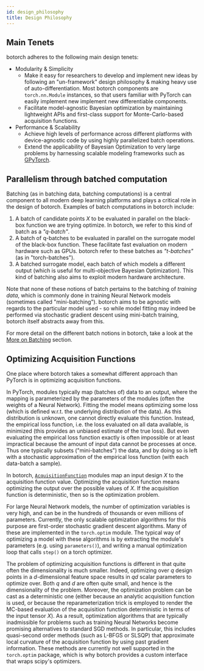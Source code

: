 ```yaml
---
id: design_philosophy
title: Design Philosophy
---
```


## Main Tenets

botorch adheres to the following main design tenets:
- Modularity & Simplicity
  - Make it easy for researchers to develop and implement new ideas by following
  an "un-framework" design philosophy & making heavy use of auto-differentiation.
  Most botorch components are `torch.nn.Module` instances, so that users familiar
  with PyTorch can easily implement new implement new differentiable components.
  - Facilitate model-agnostic Bayesian optimization by maintaining lightweight
  APIs and first-class support for Monte-Carlo-based acquisition functions.
- Performance & Scalability
  - Achieve high levels of performance across different platforms with
  device-agnostic code by using highly parallelized batch operations.
  - Extend the applicability of Bayesian Optimization to very large problems by
  harnessing scalable modeling frameworks such as [GPyTorch](https://gpytorch.ai/).

## Parallelism through batched computation

Batching (as in batching data, batching computations) is a central component to
all modern deep learning platforms and plays a critical role in the design of
botorch. Examples of batch computations in botorch include:

1. A batch of candidate points $X$ to be evaluated in parallel on the black-box
   function we are trying optimize. In botorch, we refer to this kind of batch
   as a *"q-batch"*.
2. A batch of q-batches to be evaluated in parallel on the surrogate model of
   the black-box function. These facilitate fast evaluation on modern hardware
   such as GPUs. botorch refer to these batches as *"t-batches"* (as in
   "torch-batches").
3. A batched surrogate model, each batch of which models a different output
   (which is useful for multi-objective Bayesian Optimization). This kind of
   batching also aims to exploit modern hardware architecture.

Note that none of these notions of batch pertains to the batching of *training
data*, which is commonly done in training Neural Network models (sometimes
called "mini-batching"). botorch aims to be agnostic with regards to the
particular model used - so while model fitting may indeed be performed via
stochastic gradient descent using mini-batch training, botorch itself abstracts
away from this.

For more detail on the different batch notions in botorch, take a look at the
[More on Batching](#more_on_batching) section.



## Optimizing Acquisition Functions

One place where botorch takes a somewhat different approach than PyTorch is in
optimizing acquisition functions.

In PyTorch, modules typically map (batches of) data to an output, where the
mapping is parameterized by the parameters of the modules (often the weights
of a Neural Network). Fitting the model means optimizing some loss (which is
defined w.r.t. the underlying distribution of the data). As this distribution
is unknown, one cannot directly evaluate this function. Instead, the empirical
loss function, i.e. the loss evaluated on all data available, is minimized
(this provides an unbiased estimate of the true loss). But even evaluating the
empirical loss function exactly is often impossible or at least impractical
because the amount of input data cannot be processes at once. Thus one typically
subsets ("mini-batches") the data, and by doing so is left with a stochastic
approximation of the empirical loss function (with each data-batch a sample).

In botorch, [`AcquisitionFunction`](../api/acquisition.html#acquisitionfunction)
modules map an input design $X$ to the acquisition function value. Optimizing
the acquisition function means optimizing the output over the possible values of
$X$. If the acquisition function is deterministic, then so is the optimization problem.

For large Neural Network models, the number of optimization variables is very
high, and can be in the hundreds of thousands or even millions of parameters.
Currently, the only scalable optimization algorithms for this purpose are
first-order stochastic gradient descent algorithms. Many of these are
implemented in the `torch.optim` module. The typical way of optimizing a model
with these algorithms is by extracting the module's parameters (e.g. using
`parameters()`), and writing a manual optimization loop that calls `step()` on
a torch optimizer.

The problem of optimizing acquisition functions is different in that quite often
the dimensionality is much smaller. Indeed, optimizing over $q$ design points in
a $d$-dimensional feature space results in $qd$ scalar parameters to optimize
over. Both $q$ and $d$ are often quite small, and hence is the dimensionality of
the problem. Moreover, the optimization problem can be cast as a deterministic
one (either because an analytic acquisition function is used, or because the
reparameterization trick is employed to render the MC-based evaluation of the
acquisition function deterministic in terms of the input tensor $X$). As a
result, optimization algorithms that are typically inadmissible for problems
such as training Neural Networks become promising alternatives to standard SGD
methods. In particular, this includes quasi-second order methods (such as
L-BFGS or SLSQP) that approximate local curvature of the acquisition function by
using past gradient information. These methods are currently not well supported
in the `torch.optim` package, which is why botorch provides a custom interface
that wraps scipy's optimizers.
